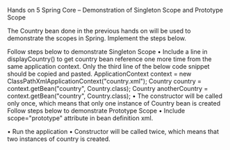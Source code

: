 Hands on 5
Spring Core – Demonstration of Singleton Scope and Prototype Scope 

The Country bean done in the previous hands on will be used to demonstrate the scopes in Spring. Implement the steps below.

Follow steps below to demonstrate Singleton Scope
•	Include a line in displayCountry() to get country bean reference one more time from the same application context. Only the third line of the below code snippet should be copied and pasted.
ApplicationContext context = new ClassPathXmlApplicationContext("country.xml");
Country country = context.getBean("country", Country.class);
Country anotherCountry = context.getBean("country", Country.class);
•	The constructor will be called only once, which means that only one instance of Country bean is created
Follow steps below to demonstrate Prototype Scope
•	Include scope="prototype" attribute in bean definition xml.
<bean id="country" class="com.cognizant.springlearn.Country" scope="prototype">
 
•	Run the application
•	Constructor will be called twice, which means that two instances of country is created.
